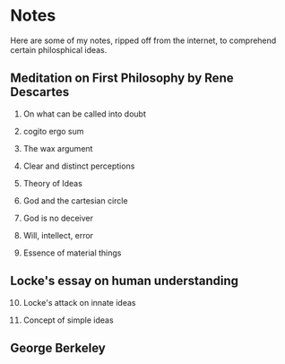 # Notes

Here are some of my notes, ripped off from the internet, to comprehend certain philosphical ideas. 

## Meditation on First Philosophy by Rene Descartes

1. On what can be called into doubt

2. cogito ergo sum

3. The wax argument

4. Clear and distinct perceptions

5. Theory of Ideas

6. God and the cartesian circle

7. God is no deceiver

8. Will, intellect, error

9. Essence of material things

## Locke's essay on human understanding

10. Locke's attack on innate ideas

11. Concept of simple ideas

## George Berkeley 

